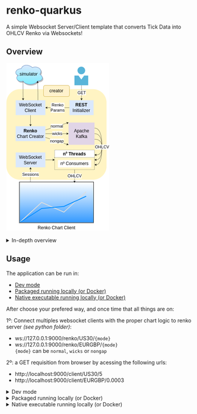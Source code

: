 # renko-quarkus

A simple Websocket Server/Client template that converts Tick Data into OHLCV Renko via Websockets!

## Overview
![SegmentLocal](readme_files/diagram.png "draw.io diagram")

<details>
<summary>In-depth overview</summary> <br>

Everything starts with a GET request, which the user enters the renko parameters into the url:
```text
localhost:9000/client/{symbol}/{brickSize}
```
The WebSocketClient will open a connection to simulator server, while the symbol and brickSize are stored in SessionService

Every message came from simulator will be transfered to  reactive RenkoChartService, send to **3 producers** (`normal-in-memory`, `wicks-in-memory`, `nongap-in-memory`) a **dynamic topic** with the following pattern:
```text
new renko: {symbol}_{mode}
forming renko: {symbol}_{mode}_forming

ex: us30_normal, eurgbp_wicks, us500_nongap
```
> **_NOTE:_**  The forming renko topics are not actually sent because **a suitable frontend hasn't been created yet**. <br>
Maybe in the future using Server-Sent-Events (SSE).

The WebsocketServer will receive a connection following the pattern:
```text
ws://localhost:9000/renko/{symbol}/{mode}
```
The symbol must be the same as that given in the GET request, otherwise the consumer will read an empty non-existent topic.


We have 2 _"types"_ of consumers:
- **_3 Static consumers_**: Once time inicialized, will never be closed until the application shutdown.
- **_nº Dynamic consumers_**: Created as needed, can be closed due inactivity a.k.a empty sessions, every 30min.

The Group ID of each consumer are identify by renko mode _[`normal`, `wicks`, `nongap`]_ which reads the respective channel/topic.

**Both consumers** will have the **topic updated** if they have **empty sessions** and a new connection with the **same Group ID** (renko mode) is made. <br>

_Example:_
```text
Consumer nongap-0, topic us30_nongap, total sessions: 1
*session disconnect*
Consumer nongap-0, topic us30_nongap, total sessions: 0
*new connection to us500_nongap*
Using an existing empty session consumer of group nongap to topic us500_nongap
*change the topic*
Consumer nongap-0, topic us500_nongap, total sessions: 1
```
</details>

## <a name="usage"></a>Usage
The application can be run in:
- [Dev mode](#dev-mode)
- [Packaged running locally (or Docker)](#locally)
- [Native executable running locally (or Docker)](#native)

After choose your prefered way, and once time that all things are on: <br>

1º: Connect multiples websocket clients with the proper chart logic to renko server _(see python folder)_:
- ws://127.0.0.1:9000/renko/US30/`{mode}`
- ws://127.0.0.1:9000/renko/EURGBP/`{mode}` <br>
`{mode}` can be `normal`, `wicks` or `nongap`

2º: a GET requisition from browser by acessing the following urls:
- http://localhost:9000/client/US30/5
- http://localhost:9000/client/EURGBP/0.0003

<details>
<summary>Dev mode</summary>

### <a name="dev-mode"></a>Dev mode
In root path: <br>
1º Start simulator.
```shell script
./mvnw -f simulator compile quarkus:dev
```
2º Start creator.
```shell script
./mvnw -f creator compile quarkus:dev
```
Thanks to [Quarkus Dev Services](https://quarkus.io/guides/kafka-dev-services), a Kafka broker is started automatically from a container.
</details>

<details>
<summary>Packaged running locally (or Docker)</summary>

### <a name="locally"></a>Packaged running locally
In root path: <br>
1º package simulator and creator.
```shell script
./mvnw -f simulator package
./mvnw -f creator package
```
> **_NOTE:_** Before packaging **creator**, you'll need to change 2 properties in application.properties to:<br>
_**%prod.kafka.bootstrap.servers**=localhost:9092_
_**%prod.creator.client.simulator.url**=localhost:8080/ticks._ <br>
If running on Docker, no changes are needed.

2º We need start a Kafka broker manually by ourselves, so using Docker, let's iniciate the kafka-compose.yaml:
```shell script
docker compose -f kafka-compose.yaml up -d
```
3º Run the packages!
```shell script
java -jar simulator/target/quarkus-app/quarkus-run.jar
java -jar creator/target/quarkus-app/quarkus-run.jar
```
#### on Docker
Afte 1º just do:
```shell script
docker compose up -d
```
</details>

<details>
<summary>Native executable running locally (or Docker)</summary>

### <a name="native"></a>Native executable running locally (or Docker)
1º package simulator and creator.
```shell script
./mvnw -f simulator package -Dnative -Dquarkus.native.container-build=true
./mvnw -f creator package -Dnative -Dquarkus.native.container-build=true
```
> **_NOTE:_** Before packaging **creator**, you'll need to change 2 properties in application.properties to:<br>
_**%prod.kafka.bootstrap.servers**=localhost:9092_
_**%prod.creator.client.simulator.url**=localhost:8080/ticks._ <br>
If running on Docker, no changes are needed.

2º We need start a Kafka broker manually by ourselves, so using Docker, let's iniciate the kafka-compose.yaml:
```shell script
docker compose -f kafka-compose.yaml up -d
```
3º Run the packages!
```shell script
./simulator/target/simulator-0.0.1-runner
./creator/target/creator-0.0.1-runner
```
#### on Docker
Afte 1º just do:
```shell script
docker compose -f native-compose.yaml up -d
```
</details>